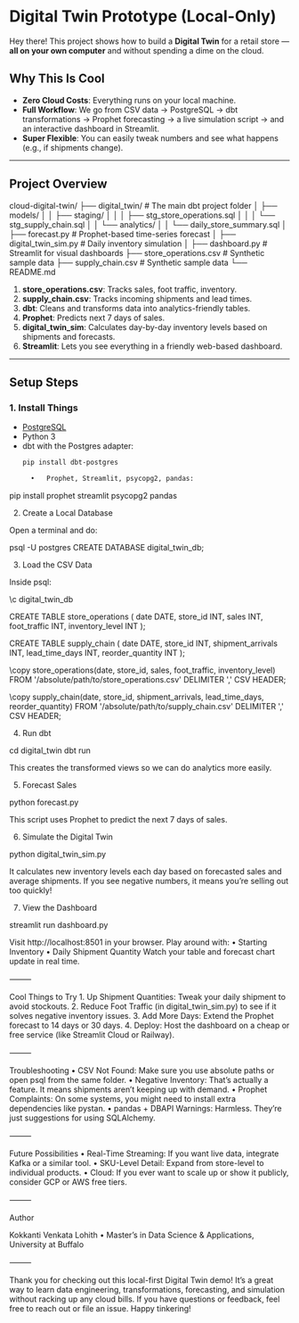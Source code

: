 # Digital Twin Prototype (Local-Only)

Hey there! This project shows how to build a **Digital Twin** for a retail store — **all on your own computer** and without spending a dime on the cloud.

## Why This Is Cool

- **Zero Cloud Costs**: Everything runs on your local machine.
- **Full Workflow**: We go from CSV data → PostgreSQL → dbt transformations → Prophet forecasting → a live simulation script → and an interactive dashboard in Streamlit.
- **Super Flexible**: You can easily tweak numbers and see what happens (e.g., if shipments change).

---

## Project Overview

cloud-digital-twin/
├── digital_twin/                    # The main dbt project folder
│   ├── models/
│   │   ├── staging/
│   │   │   ├── stg_store_operations.sql
│   │   │   └── stg_supply_chain.sql
│   │   └── analytics/
│   │       └── daily_store_summary.sql
│   ├── forecast.py                  # Prophet-based time-series forecast
│   ├── digital_twin_sim.py          # Daily inventory simulation
│   ├── dashboard.py                 # Streamlit for visual dashboards
├── store_operations.csv             # Synthetic sample data
├── supply_chain.csv                 # Synthetic sample data
└── README.md

1. **store_operations.csv**: Tracks sales, foot traffic, inventory.  
2. **supply_chain.csv**: Tracks incoming shipments and lead times.  
3. **dbt**: Cleans and transforms data into analytics-friendly tables.  
4. **Prophet**: Predicts next 7 days of sales.  
5. **digital_twin_sim**: Calculates day-by-day inventory levels based on shipments and forecasts.  
6. **Streamlit**: Lets you see everything in a friendly web-based dashboard.

---

## Setup Steps

### 1. Install Things

- [PostgreSQL](https://www.postgresql.org/download/)
- Python 3
- dbt with the Postgres adapter:
  ```bash
  pip install dbt-postgres

	•	Prophet, Streamlit, psycopg2, pandas:

pip install prophet streamlit psycopg2 pandas



2. Create a Local Database

Open a terminal and do:

psql -U postgres
CREATE DATABASE digital_twin_db;

3. Load the CSV Data

Inside psql:

\c digital_twin_db

CREATE TABLE store_operations (
  date DATE,
  store_id INT,
  sales INT,
  foot_traffic INT,
  inventory_level INT
);

CREATE TABLE supply_chain (
  date DATE,
  store_id INT,
  shipment_arrivals INT,
  lead_time_days INT,
  reorder_quantity INT
);

\copy store_operations(date, store_id, sales, foot_traffic, inventory_level)
FROM '/absolute/path/to/store_operations.csv' DELIMITER ',' CSV HEADER;

\copy supply_chain(date, store_id, shipment_arrivals, lead_time_days, reorder_quantity)
FROM '/absolute/path/to/supply_chain.csv' DELIMITER ',' CSV HEADER;

4. Run dbt

cd digital_twin
dbt run

This creates the transformed views so we can do analytics more easily.

5. Forecast Sales

python forecast.py

This script uses Prophet to predict the next 7 days of sales.

6. Simulate the Digital Twin

python digital_twin_sim.py

It calculates new inventory levels each day based on forecasted sales and average shipments. If you see negative numbers, it means you’re selling out too quickly!

7. View the Dashboard

streamlit run dashboard.py

Visit http://localhost:8501 in your browser. Play around with:
	•	Starting Inventory
	•	Daily Shipment Quantity
Watch your table and forecast chart update in real time.

⸻

Cool Things to Try
	1.	Up Shipment Quantities: Tweak your daily shipment to avoid stockouts.
	2.	Reduce Foot Traffic (in digital_twin_sim.py) to see if it solves negative inventory issues.
	3.	Add More Days: Extend the Prophet forecast to 14 days or 30 days.
	4.	Deploy: Host the dashboard on a cheap or free service (like Streamlit Cloud or Railway).

⸻

Troubleshooting
	•	CSV Not Found: Make sure you use absolute paths or open psql from the same folder.
	•	Negative Inventory: That’s actually a feature. It means shipments aren’t keeping up with demand.
	•	Prophet Complaints: On some systems, you might need to install extra dependencies like pystan.
	•	pandas + DBAPI Warnings: Harmless. They’re just suggestions for using SQLAlchemy.

⸻

Future Possibilities
	•	Real-Time Streaming: If you want live data, integrate Kafka or a similar tool.
	•	SKU-Level Detail: Expand from store-level to individual products.
	•	Cloud: If you ever want to scale up or show it publicly, consider GCP or AWS free tiers.

⸻

Author

Kokkanti Venkata Lohith
	•	Master’s in Data Science & Applications, University at Buffalo

⸻

Thank you for checking out this local-first Digital Twin demo! It’s a great way to learn data engineering, transformations, forecasting, and simulation without racking up any cloud bills. If you have questions or feedback, feel free to reach out or file an issue. Happy tinkering!

